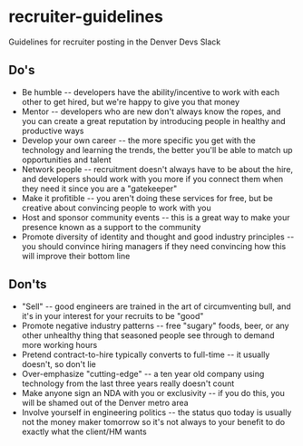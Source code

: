 # recruiter-guidelines
Guidelines for recruiter posting in the Denver Devs Slack 

## Do's
* Be humble -- developers have the ability/incentive to work with each other to get hired, but we're happy to give you that money
* Mentor -- developers who are new don't always know the ropes, and you can create a great reputation by introducing people in healthy and productive ways
* Develop your own career -- the more specific you get with the technology and learning the trends, the better you'll be able to match up opportunities and talent
* Network people -- recruitment doesn't always have to be about the hire, and developers should work with you more if you connect them when they need it since you are a "gatekeeper"
* Make it profitible -- you aren't doing these services for free, but be creative about convincing people to work with you
* Host and sponsor community events -- this is a great way to make your presence known as a support to the community
* Promote diversity of identity and thought and good industry principles -- you should convince hiring managers if they need convincing how this will improve their bottom line

## Don'ts
* "Sell" -- good engineers are trained in the art of circumventing bull, and it's in your interest for your recruits to be "good"
* Promote negative industry patterns -- free "sugary" foods, beer, or any other unhealthy thing that seasoned people see through to demand more working hours
* Pretend contract-to-hire typically converts to full-time -- it usually doesn't, so don't lie
* Over-emphasize "cutting-edge" -- a ten year old company using technology from the last three years really doesn't count
* Make anyone sign an NDA with you or exclusivity -- if you do this, you will be shamed out of the Denver metro area
* Involve yourself in engineering politics -- the status quo today is usually not the money maker tomorrow so it's not always to your benefit to do exactly what the client/HM wants
